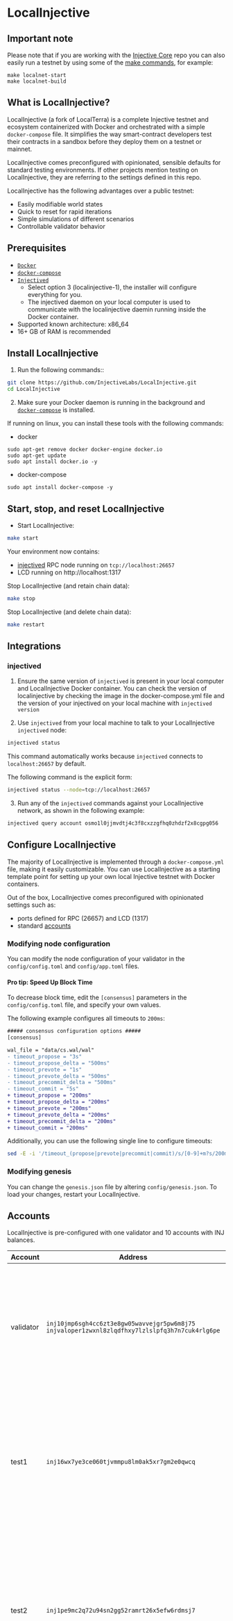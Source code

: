 # LocalInjective

## Important note
Please note that if you are working with the [Injective Core](https://github.com/InjectiveLabs/injective-core/) repo you can also easily run a testnet by using some of the [make commands](https://github.com/InjectiveLabs/injective/blob/main/Makefile), for example: 

```
make localnet-start
make localnet-build
```


## What is LocalInjective?

LocalInjective (a fork of LocalTerra) is a complete Injective testnet and ecosystem containerized with Docker and orchestrated with a simple `docker-compose` file. It simplifies the way smart-contract developers test their contracts in a sandbox before they deploy them on a testnet or mainnet.

LocalInjective comes preconfigured with opinionated, sensible defaults for standard testing environments. If other projects mention testing on LocalInjective, they are referring to the settings defined in this repo.

LocalInjective has the following advantages over a public testnet:

- Easily modifiable world states
- Quick to reset for rapid iterations
- Simple simulations of different scenarios
- Controllable validator behavior

## Prerequisites

- [`Docker`](https://www.docker.com/)
- [`docker-compose`](https://github.com/docker/compose)
- [`Injectived`](https://get.injective.zone)
  * Select option 3 (localinjective-1), the installer will configure everything for you. 
  * The injectived daemon on your local computer is used to communicate with the localinjective daemin running inside the Docker container. 
- Supported known architecture: x86_64
- 16+ GB of RAM is recommended

## Install LocalInjective

1. Run the following commands::

```sh
git clone https://github.com/InjectiveLabs/LocalInjective.git
cd LocalInjective
```

2. Make sure your Docker daemon is running in the background and [`docker-compose`](https://github.com/docker/compose) is installed.

If running on linux, you can install these tools with the following commands:

- docker
```
sudo apt-get remove docker docker-engine docker.io
sudo apt-get update
sudo apt install docker.io -y
```
- docker-compose
```
sudo apt install docker-compose -y
```

## Start, stop, and reset LocalInjective

- Start LocalInjective:

```sh
make start
```

Your environment now contains:

- [injectived](http://github.com/InjectiveLabs/injective-core) RPC node running on `tcp://localhost:26657`
- LCD running on http://localhost:1317


Stop LocalInjective (and retain chain data):

```sh
make stop
```

Stop LocalInjective (and delete chain data):

```sh
make restart
```

## Integrations

### injectived

1. Ensure the same version of `injectived` is present in your local computer and LocalInjective Docker container. You can check the version of localinjective by checking the image in the docker-compose.yml file and the version of your injectived on your local machine with `injectived version`

2. Use `injectived` from your local machine to talk to your LocalInjective `injectived` node:

```sh
injectived status
```

This command automatically works because `injectived` connects to `localhost:26657` by default.

The following command is the explicit form:
```sh
injectived status --node=tcp://localhost:26657
```

3. Run any of the `injectived` commands against your LocalInjective network, as shown in the following example:

```sh
injectived query account osmo1l0jjmvdtj4c3f8cxzzgfhq0zhdzf2x8cgpg056
```

## Configure LocalInjective

The majority of LocalInjective is implemented through a `docker-compose.yml` file, making it easily customizable. You can use LocalInjective as a starting template point for setting up your own local Injective testnet with Docker containers.

Out of the box, LocalInjective comes preconfigured with opinionated settings such as:

- ports defined for RPC (26657) and LCD (1317)
- standard [accounts](#accounts)

### Modifying node configuration

You can modify the node configuration of your validator in the `config/config.toml` and `config/app.toml` files.

#### Pro tip: Speed Up Block Time

To decrease block time, edit the `[consensus]` parameters in the `config/config.toml` file, and specify your own values.

The following example configures all timeouts to `200ms`:

```diff
##### consensus configuration options #####
[consensus]

wal_file = "data/cs.wal/wal"
- timeout_propose = "3s"
- timeout_propose_delta = "500ms"
- timeout_prevote = "1s"
- timeout_prevote_delta = "500ms"
- timeout_precommit_delta = "500ms"
- timeout_commit = "5s"
+ timeout_propose = "200ms"
+ timeout_propose_delta = "200ms"
+ timeout_prevote = "200ms"
+ timeout_prevote_delta = "200ms"
+ timeout_precommit_delta = "200ms"
+ timeout_commit = "200ms"
```

Additionally, you can use the following single line to configure timeouts:

```sh
sed -E -i '/timeout_(propose|prevote|precommit|commit)/s/[0-9]+m?s/200ms/' config/config.toml
```

### Modifying genesis

You can change the `genesis.json` file by altering `config/genesis.json`. To load your changes, restart your LocalInjective.

## Accounts

LocalInjective is pre-configured with one validator and 10 accounts with INJ balances.

| Account   | Address                                                                                                  | Mnemonic                                                                                                                                                                   |
| --------- | -------------------------------------------------------------------------------------------------------- | -------------------------------------------------------------------------------------------------------------------------------------------------------------------------- |
| validator | `inj10jmp6sgh4cc6zt3e8gw05wavvejgr5pw6m8j75`<br/>`injvaloper1zwxnl8zlqdfhxy7lzlslpfq3h7n7cuk4rlg6pe` | `gesture inject test cycle original hollow east ridge hen combine junk child bacon zero hope comfort vacuum milk pitch cage oppose unhappy lunar seat`                    |
| test1     | `inj16wx7ye3ce060tjvmmpu8lm0ak5xr7gm2e0qwcq`                                                           | `notice oak worry limit wrap speak medal online prefer cluster roof addict wrist behave treat actual wasp year salad speed social layer crew genius`                       |
| test2     | `inj1pe9mc2q72u94sn2gg52ramrt26x5efw6rdmsj7`                                                           | `quality vacuum heart guard buzz spike sight swarm shove special gym robust assume sudden deposit grid alcohol choice devote leader tilt noodle tide penalty`              |
| test3     | `inj1luqjvjyns9e92h06tq6zqtw76k8xtegfvhv6tg`                                                           | `symbol force gallery make bulk round subway violin worry mixture penalty kingdom boring survey tool fringe patrol sausage hard admit remember broken alien absorb`        |
| test4     | `inj1y6gnay0pv49asun56la09jcmhg2kc94900xn4q`                                                           | `bounce success option birth apple portion aunt rural episode solution hockey pencil lend session cause hedgehog slender journey system canvas decorate razor catch empty` |
| test5     | `inj1u27snswkjpenlscgvszcfjmz8uy2y5qavgqln3`                                                           | `second render cat sing soup reward cluster island bench diet lumber grocery repeat balcony perfect diesel stumble piano distance caught occur example ozone loyal`        |
| test6     | `inj1082kgf9vna4v5pqvyevrh7qsn4t90nwf6gwynu`                                                           | `spatial forest elevator battle also spoon fun skirt flight initial nasty transfer glory palm drama gossip remove fan joke shove label dune debate quick`                  |
| test7     | `inj18twjp50t8xvgwqzxr059jdkwhgv2ssucpt9asw`                                                           | `noble width taxi input there patrol clown public spell aunt wish punch moment will misery eight excess arena pen turtle minimum grain vague inmate`                       |
| test8     | `inj1dvjr96xuew05wz66lxjmdjvqghdlec8l8h2q67`                                                           | `cream sport mango believe inhale text fish rely elegant below earth april wall rug ritual blossom cherry detail length blind digital proof identify ride`                 |
| test9     | `inj18awjexq6yv85uplnsltdfj7gdtw3vs2rmgzuw4`                                                           | `index light average senior silent limit usual local involve delay update rack cause inmate wall render magnet common feature laundry exact casual resource hundred`       |
| test10    | `inj1yhlrh2tjnmz78t0hwqm035xj57ulgajrpxv4nx`                                                           | `prefer forget visit mistake mixture feel eyebrow autumn shop pair address airport diesel street pass vague innocent poem method awful require hurry unhappy shoulder`     |

## Common issues

### Docker permissions problems

In case you get permission denied while trying to run `make start`

```
make start

Got permission denied while trying to connect to the Docker daemon socket at unix:///var/run/docker.sock: Get http://%2Fvar%2Frun%2Fdocker.sock/v1.40/containers/json: dial unix /var/run/docker.sock: connect: permission denied
```

**Check that the docker engine is running:**

```bash
sudo systemctl status docker
```

If not:

```bash
# Configure Docker to start on boot
sudo systemctl enable docker.service

# Start docker service
sudo systemctl start docker.service
```

**Ensure that the current user is in the `docker` group:**

1. Create the docker group and add your user

```bash
# Create the docker group
sudo groupadd docker

# Add your user to the docker group.
sudo usermod -aG docker $USER
```

2. Log out and log back in so that your group membership is re-evaluated.

More details can be found [here](https://docs.docker.com/engine/install/linux-postinstall/).
